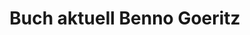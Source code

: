 ---
title: "Buch aktuell Benno Goeritz"
url: /braunschweig/buch-aktuell-benno-goeritz/
shop: Bücher
---